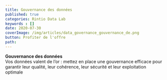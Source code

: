 ```yaml
---
title: Gouvernance des données
published: true
categories: Rintio Data Lab
keywords : []
date: 2020-07-30
coverImage: /img/articles/data_governance_gouvernance_de.png
button: Profiter de l'offre
path:
---
```


**Gouvernance des données**  
Vos données valent de l’or : mettez en place une gouvernance efficace pour garantir leur qualité, leur cohérence, leur sécurité et leur exploitation optimale
